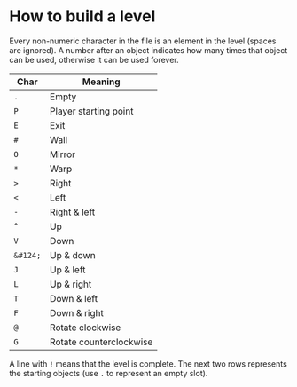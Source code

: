 # How to build a level

Every non-numeric character in the file is an element in the level (spaces are ignored). 
A number after an object indicates how many times that object can be used, otherwise it can be used forever.

|Char|Meaning|
|--|--|
|`.`|Empty|
|`P`|Player starting point|
|`E`|Exit|
|`#`|Wall|
|`O`|Mirror|
|`*`|Warp|
|`>`|Right|
|`<`|Left|
|`-`|Right & left|
|`^`|Up|
|`V`|Down|
|`&#124;`|Up & down|
|`J`|Up & left|
|`L`|Up & right|
|`T`|Down & left|
|`F`|Down & right|
|`@`|Rotate clockwise|
|`G`|Rotate counterclockwise|

A line with `!` means that the level is complete. 
The next two rows represents the starting objects (use `.` to represent an empty slot).